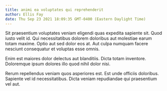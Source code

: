 ```yaml
---
title: animi ea voluptates qui reprehenderit
author: Ellis Fay
date: Thu Sep 23 2021 18:09:35 GMT-0400 (Eastern Daylight Time)
---
```

Sit praesentium voluptates veniam eligendi quas expedita sapiente sit. Quod iusto velit id. Qui necessitatibus dolorem doloribus aut molestiae earum totam maxime. Optio aut sed dolor eos at. Aut culpa numquam facere nesciunt consequatur et voluptas esse omnis.

 Enim est maiores dolor delectus aut blanditiis. Dicta totam inventore. Doloremque ipsum dolores illo quod nihil dolor nisi.

 Rerum repellendus veniam quos asperiores est. Est unde officiis doloribus. Sapiente vel id necessitatibus. Dicta veniam repudiandae qui praesentium vel aut.